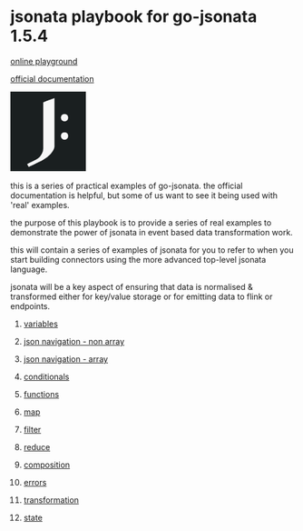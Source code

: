 # jsonata playbook for go-jsonata 1.5.4

[online playground](https://fern91.com/jsonata/)

[official documentation](https://docs.jsonata.org/overview.html)

![](jsonatalogo.PNG) 

this is a series of practical examples of go-jsonata. 
the official documentation is helpful, but some of us 
want to see it being used with 'real' examples. 

the purpose of this playbook is to provide a series of real 
examples to demonstrate the power of jsonata in event based
data transformation work.

this will contain a series of examples of jsonata
for you to refer to when you start building connectors
using the more advanced top-level jsonata language.

jsonata will be a key aspect of ensuring that data is 
normalised & transformed either for key/value storage
or for emitting data to flink or endpoints.

1) [variables](variables.md)

2) [json navigation - non array](navigation-nonarray.md)

3) [json navigation - array](navigation-array.md)

4) [conditionals](conditionals.md)

5) [functions](functions.md)

6) [map](map.md)

7) [filter](filter.md)

8) [reduce](reduce.md)

9) [composition](composition.md)

10) [errors](errors.md)

10) [transformation](transformation.md)

11) [state](state.md)
